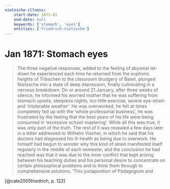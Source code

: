 ```yaml
---
nietzsche-illness:
    start-date: 1871-01
    end-date: null
    keywords: ['stomach', 'eyes']
    entities: ['friedrich-nietzsche']
---
```


# Jan 1871: Stomach eyes

> The three negative responses, added to the feeling of abysmal let-down he
> experienced each time he returned from the euphoric heights of Tribschen to
> the classroom drudgery of Basel, plunged Nietzsche into a state of deep
> depression, finally culminating in a nervous breakdown. On or around 21
> January, after three weeks of silence, he informed his worried mother that he
> was suffering from stomach upsets, sleepless nights, too little exercise,
> severe eye-strain and ‘intolerable weather’. He was overworked, he felt at
> times completely fed up with the ‘whole professorial business’, he was
> frustrated by the feeling that the best years of his life were being consumed
> in ‘excessive school-mastering’.  While all this was true, it was only part
> of the truth. The rest of it was revealed a few days later in a letter
> addressed to Wilhelm Vischer, in which he said that his doctors had diagnosed
> his ill-health as being due to overwork. He himself had begun to wonder why
> this kind of strain manifested itself regularly in the middle of each
> semester, and the conclusion he had reached was that it was due to the inner
> conflict that kept arising between his teaching duties and his personal
> desire to concentrate on certain philosophical problems and to think them
> through to comprehensive solutions. ‘This juxtaposition of Padagogium and

[@cate2005friedrich, p. 122]
